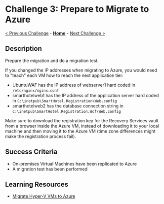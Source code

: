 # Challenge 3: Prepare to Migrate to Azure

[< Previous Challenge](./02-discovery.md) - **[Home](../README.md)** - [Next Challenge >](./04-migrate.md)

## Description

Prepare the migration and do a migration test.

If you changed the IP addresses when migrating to Azure, you would need to "teach" each VM how to reach the next application tier:

- UbuntuWAF has the IP address of webserver1 hard coded in `/etc/nginx/nginx.conf`
- smarthotelweb1 has the IP address of the application server hard coded in `C:\inetpub\SmartHotel.Registration\Web.config`
- smarthotelweb2 has the database connection string in `C:\inetpub\SmartHotel.Registration.Wcf\Web.config`

Make sure to download the registration key for the Recovery Services vault from a browser inside the Azure VM, instead of downloading it to your local machine and then moving it to the Azure VM (time zone differences might make the registration process fail).

## Success Criteria

- On-premises Virtual Machines have been replicated to Azure
- A migration test has been performed

## Learning Resources

- [Migrate Hyper-V VMs to Azure](https://docs.microsoft.com/azure/migrate/tutorial-migrate-hyper-v?tabs=UI)
